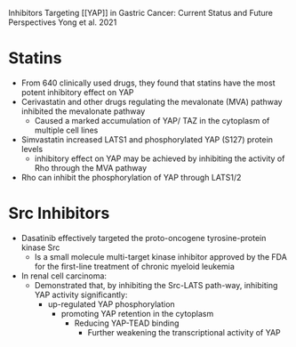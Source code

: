 Inhibitors Targeting [[YAP]] in Gastric Cancer: Current Status and Future Perspectives
Yong et al. 2021

# Statins
- From 640 clinically used drugs, they found that statins have the most potent inhibitory effect on YAP
- Cerivastatin and other drugs regulating the mevalonate (MVA) pathway inhibited the mevalonate pathway 
	- Caused a marked accumulation of YAP/ TAZ in the cytoplasm of multiple cell lines
- Simvastatin increased LATS1 and phosphorylated YAP (S127) protein levels
	- inhibitory effect on YAP may be achieved by inhibiting the activity of Rho through the MVA pathway
- Rho can inhibit the phosphorylation of YAP through LATS1/2
# Src Inhibitors
- Dasatinib effectively targeted the proto-oncogene tyrosine-protein kinase Src
	- Is a small molecule multi-target kinase inhibitor approved by the FDA for the first-line treatment of chronic myeloid leukemia
- In renal cell carcinoma: 
	- Demonstrated that, by inhibiting the Src-LATS path-way, inhibiting YAP activity significantly:
		- up-regulated YAP phosphorylation
			- promoting YAP retention in the cytoplasm
				- Reducing YAP-TEAD binding
					- Further weakening the transcriptional activity of YAP

